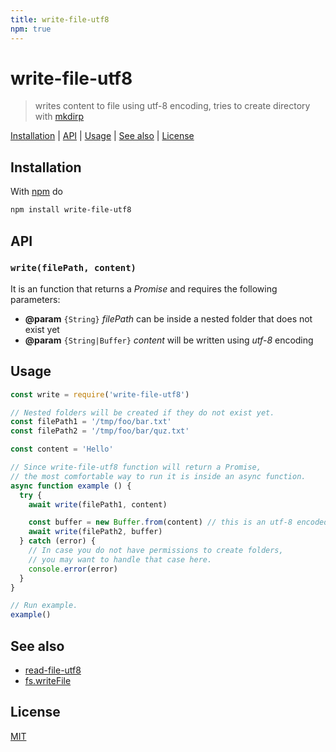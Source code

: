 ```yaml
---
title: write-file-utf8
npm: true
---
```

# write-file-utf8

> writes content to file using utf-8 encoding, tries to create directory with [mkdirp]

[Installation](#installation) |
[API](#api) |
[Usage](#usage) |
[See also](#see-also) |
[License](#license)

## Installation

With [npm](https://npmjs.org/) do

```bash
npm install write-file-utf8
```

## API

### `write(filePath, content)`

It is an function that returns a *Promise* and requires the following parameters:

* **@param** `{String}` *filePath* can be inside a nested folder that does not exist yet
* **@param** `{String|Buffer}` *content* will be written using *utf-8* encoding

## Usage

```javascript
const write = require('write-file-utf8')

// Nested folders will be created if they do not exist yet.
const filePath1 = '/tmp/foo/bar.txt'
const filePath2 = '/tmp/foo/bar/quz.txt'

const content = 'Hello'

// Since write-file-utf8 function will return a Promise,
// the most comfortable way to run it is inside an async function.
async function example () {
  try {
    await write(filePath1, content)

    const buffer = new Buffer.from(content) // this is an utf-8 encoded buffer
    await write(filePath2, buffer)
  } catch (error) {
    // In case you do not have permissions to create folders,
    // you may want to handle that case here.
    console.error(error)
  }
}

// Run example.
example()
```

## See also

* [read-file-utf8]
* [fs.writeFile]

## License

[MIT](http://g14n.info/mit-license/)

[fs.writeFile]: https://nodejs.org/api/fs.html#fs_fs_writefile_file_data_options_callback
[mkdirp]: https://www.npmjs.com/package/mkdirp
[read-file-utf8]: http://npm.im/read-file-utf8
